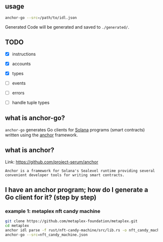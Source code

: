 ## usage

```bash
anchor-go --src=/path/to/idl.json
```

Generated Code will be generated and saved to `./generated/`.

## TODO

- [x] instructions
- [x] accounts
- [x] types
- [ ] events
- [ ] errors
- [ ] handle tuple types


## what is anchor-go?

`anchor-go` generates Go clients for [Solana](https://solana.com/) programs (smart contracts) written using the [anchor](https://github.com/project-serum/anchor) framework.

## what is anchor?

Link: https://github.com/project-serum/anchor

```
Anchor is a framework for Solana's Sealevel runtime providing several convenient developer tools for writing smart contracts.
```

## I have an anchor program; how do I generate a Go client for it? (step by step)

### example 1: metaplex nft candy machine

```bash
git clone https://github.com/metaplex-foundation/metaplex.git
cd metaplex
anchor idl parse -f rust/nft-candy-machine/src/lib.rs -o nft_candy_machine.json
anchor-go --src=nft_candy_machine.json
```

